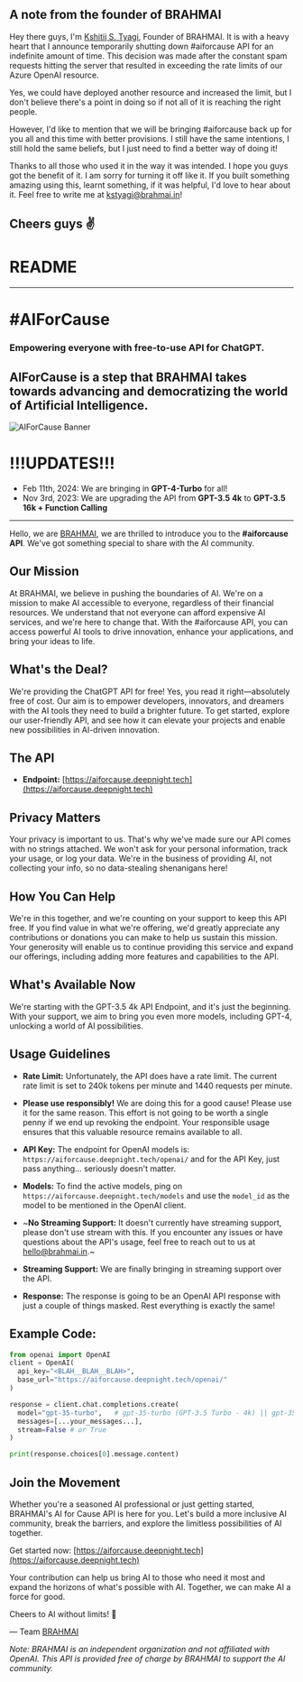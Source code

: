 ## A note from the founder of BRAHMAI
Hey there guys,
I'm [Kshitij S. Tyagi](https://linkedin.com/in/kstyagi), Founder of BRAHMAI.
It is with a heavy heart that I announce temporarily shutting down #aiforcause API  for an indefinite amount of time.
This decision was made after the constant spam requests hitting the server that resulted in exceeding the rate limits of our Azure OpenAI resource.

Yes, we could have deployed another resource and increased the limit, but I don't believe there's a point in doing so if not all of it is reaching the right people.

However, I'd like to mention that we will be bringing #aiforcause back up for you all and this time with better provisions.
I still have the same intentions, I still hold the same beliefs, but I just need to find a better way of doing it!

Thanks to all those who used it in the way it was intended. I hope you guys got the benefit of it. I am sorry for turning it off like it.
If you built something amazing using this, learnt something, if it was helpful, I'd love to hear about it. Feel free to write me at kstyagi@brahmai.in!


Cheers guys ✌️ 
---
# README
---
# #AIForCause
### Empowering everyone with free-to-use API for ChatGPT.
## AIForCause is a step that BRAHMAI takes towards advancing and democratizing the world of Artificial Intelligence.
![AIForCause Banner](https://github.com/deepnight-ai/aiforcause---FREE-APIs-to-AI-MODELS/blob/main/%23aiforcause.png?raw=true)

# !!!UPDATES!!!
<ul>
  <li>Feb 11th, 2024: We are bringing in <b>GPT-4-Turbo</b> for all!</li>
  <li>Nov 3rd, 2023: We are upgrading the API from <b>GPT-3.5 4k</b> to <b>GPT-3.5 16k + Function Calling</b></li>
</ul>

---

Hello, we are [BRAHMAI](https://deepnight.tech), we are thrilled to introduce you to the **#aiforcause API**. We've got something special to share with the AI community.

## Our Mission

At BRAHMAI, we believe in pushing the boundaries of AI. We're on a mission to make AI accessible to everyone, regardless of their financial resources. We understand that not everyone can afford expensive AI services, and we're here to change that. With the #aiforcause API, you can access powerful AI tools to drive innovation, enhance your applications, and bring your ideas to life.

## What's the Deal?

We're providing the ChatGPT API for free! Yes, you read it right—absolutely free of cost. Our aim is to empower developers, innovators, and dreamers with the AI tools they need to build a brighter future. To get started, explore our user-friendly API, and see how it can elevate your projects and enable new possibilities in AI-driven innovation.

## The API

- **Endpoint:** [https://aiforcause.deepnight.tech](https://aiforcause.deepnight.tech)

## Privacy Matters

Your privacy is important to us. That's why we've made sure our API comes with no strings attached. We won't ask for your personal information, track your usage, or log your data. We're in the business of providing AI, not collecting your info, so no data-stealing shenanigans here!

## How You Can Help

We're in this together, and we're counting on your support to keep this API free. If you find value in what we're offering, we'd greatly appreciate any contributions or donations you can make to help us sustain this mission. Your generosity will enable us to continue providing this service and expand our offerings, including adding more features and capabilities to the API.


## What's Available Now

We're starting with the GPT-3.5 4k API Endpoint, and it's just the beginning. With your support, we aim to bring you even more models, including GPT-4, unlocking a world of AI possibilities.

## Usage Guidelines

- **Rate Limit:** Unfortunately, the API does have a rate limit. The current rate limit is set to 240k tokens per minute and 1440 requests per minute.

- **Please use responsibly!** We are doing this for a good cause! Please use it for the same reason. This effort is not going to be worth a single penny if we end up revoking the endpoint. Your responsible usage ensures that this valuable resource remains available to all.

- **API Key:** The endpoint for OpenAI models is: ```https://aiforcause.deepnight.tech/openai/``` and for the API Key, just pass anything... seriously doesn't matter.

- **Models:** To find the active models, ping on ```https://aiforcause.deepnight.tech/models``` and use the  ```model_id``` as the model to be mentioned in the OpenAI client.

- ~**No Streaming Support:** It doesn't currently have streaming support, please don't use stream with this. If you encounter any issues or have questions about the API's usage, feel free to reach out to us at [hello@brahmai.in](mailto:hello@brahmai.in).~

- **Streaming Support:** We are finally bringing in streaming support over the API.

- **Response:** The response is going to be an OpenAI API response with just a couple of things masked. Rest everything is exactly the same!

## Example Code:
```python
from openai import OpenAI
client = OpenAI(
  api_key="<BLAH__BLAH__BLAH>",
  base_url="https://aiforcause.deepnight.tech/openai/"
)

response = client.chat.completions.create(
  model="gpt-35-turbo",   # gpt-35-turbo (GPT-3.5 Turbo - 4k) || gpt-35-turbo-16k (GPT-3.5 Turbo 16k) || gpt-4-turbo (GPT-4 Turbo)
  messages=[...your_messages...],
  stream=False # or True
)

print(response.choices[0].message.content)
```

## Join the Movement

Whether you're a seasoned AI professional or just getting started, BRAHMAI's AI for Cause API is here for you. Let's build a more inclusive AI community, break the barriers, and explore the limitless possibilities of AI together.

Get started now: [https://aiforcause.deepnight.tech](https://aiforcause.deepnight.tech)

Your contribution can help us bring AI to those who need it most and expand the horizons of what's possible with AI. Together, we can make AI a force for good.

Cheers to AI without limits! 🚀

— Team [BRAHMAI](https://deepnight.tech)

*Note: BRAHMAI is an independent organization and not affiliated with OpenAI. This API is provided free of charge by BRAHMAI to support the AI community.*
